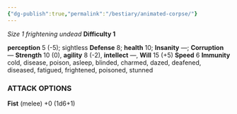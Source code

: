 ```yaml
---
{"dg-publish":true,"permalink":"/bestiary/animated-corpse/"}
---
```


*Size 1 frightening undead*
**Difficulty 1**

**perception** 5 (-5); sightless
**Defense** 8; **health** 10; **Insanity** —; **Corruption** —
**Strength** 10 (0), **agility** 8 (-2), **intellect** —, **Will** 15 (+5)
**Speed** 6
**Immunity** cold, disease, poison, asleep, blinded, charmed, dazed, deafened, diseased, fatigued, frightened, poisoned, stunned 
### ATTACK OPTIONS
**Fist** (melee) +0 (1d6+1)